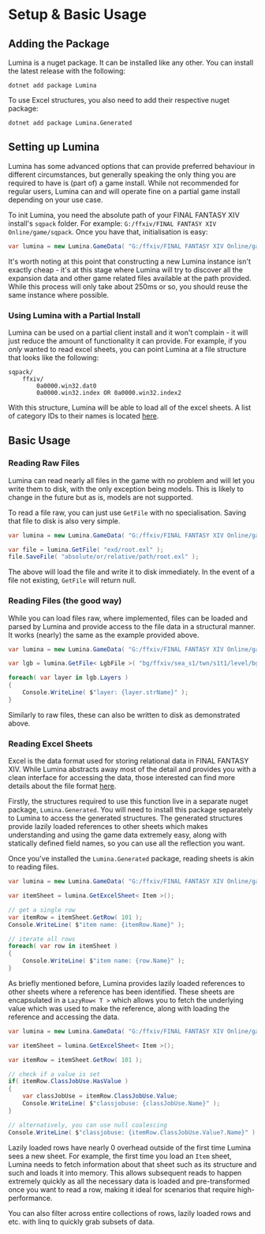 # Setup & Basic Usage

## Adding the Package
Lumina is a nuget package. It can be installed like any other. You can install the latest release with the following:
```
dotnet add package Lumina
```

To use Excel structures, you also need to add their respective nuget package:
```
dotnet add package Lumina.Generated
```

## Setting up Lumina
Lumina has some advanced options that can provide preferred behaviour in different circumstances, but generally speaking the only thing you are required to have is (part of) a game install. While not recommended for regular users, Lumina can and will operate fine on a partial game install depending on your use case.

To init Lumina, you need the absolute path of your FINAL FANTASY XIV install's `sqpack` folder. For example: `G:/ffxiv/FINAL FANTASY XIV Online/game/sqpack`. Once you have that, initialisation is easy:

```cs
var lumina = new Lumina.GameData( "G:/ffxiv/FINAL FANTASY XIV Online/game/sqpack" );
```

It's worth noting at this point that constructing a new Lumina instance isn't exactly cheap - it's at this stage where Lumina will try to discover all the expansion data and other game related files available at the path provided. While this process will only take about 250ms or so, you should reuse the same instance where possible.

### Using Lumina with a Partial Install

Lumina can be used on a partial client install and it won't complain - it will just reduce the amount of functionality it can provide. For example, if you _only_ wanted to read excel sheets, you can point Lumina at a file structure that looks like the following:
```
sqpack/
    ffxiv/
        0a0000.win32.dat0
        0a0000.win32.index OR 0a0000.win32.index2
```

With this structure, Lumina will be able to load all of the excel sheets. A list of category IDs to their names is located [here](https://xiv.dev/data-files/sqpack#categories).

## Basic Usage

### Reading Raw Files
Lumina can read nearly all files in the game with no problem and will let you write them to disk, with the only exception being models. This is likely to change in the future but as is, models are not supported.

To read a file raw, you can just use `GetFile` with no specialisation. Saving that file to disk is also very simple.
```cs
var lumina = new Lumina.GameData( "G:/ffxiv/FINAL FANTASY XIV Online/game/sqpack" );

var file = lumina.GetFile( "exd/root.exl" );
file.SaveFile( "absolute/or/relative/path/root.exl" );
```

The above will load the file and write it to disk immediately. In the event of a file not existing, `GetFile` will return null.

### Reading Files (the good way)

While you can load files raw, where implemented, files can be loaded and parsed by Lumina and provide access to the file data in a structural manner. It works (nearly) the same as the example provided above.

```cs
var lumina = new Lumina.GameData( "G:/ffxiv/FINAL FANTASY XIV Online/game/sqpack" );

var lgb = lumina.GetFile< LgbFile >( "bg/ffxiv/sea_s1/twn/s1t1/level/bg.lgb" );

foreach( var layer in lgb.Layers )
{
    Console.WriteLine( $"layer: {layer.strName}" );
}
```

Similarly to raw files, these can also be written to disk as demonstrated above.

### Reading Excel Sheets

Excel is the data format used for storing relational data in FINAL FANTASY XIV. While Lumina abstracts away most of the detail and provides you with a clean interface for accessing the data, those interested can find more details about the file format [here](https://xiv.dev/game-data/file-formats/excel).

Firstly, the structures required to use this function live in a separate nuget package, `Lumina.Generated`. You will need to install this package separately to Lumina to access the generated structures. The generated structures provide lazily loaded references to other sheets which makes understanding and using the game data extremely easy, along with statically defined field names, so you can use all the reflection you want.

Once you've installed the `Lumina.Generated` package, reading sheets is akin to reading files.

```cs
var lumina = new Lumina.GameData( "G:/ffxiv/FINAL FANTASY XIV Online/game/sqpack" );

var itemSheet = lumina.GetExcelSheet< Item >();

// get a single row
var itemRow = itemSheet.GetRow( 101 );
Console.WriteLine( $"item name: {itemRow.Name}" );

// iterate all rows
foreach( var row in itemSheet )
{
    Console.WriteLine( $"item name: {row.Name}" );
}
```

As briefly mentioned before, Lumina provides lazily loaded references to other sheets where a reference has been identified. These sheets are encapsulated in a `LazyRow< T >` which allows you to fetch the underlying value which was used to make the reference, along with loading the reference and accessing the data.

```cs
var lumina = new Lumina.GameData( "G:/ffxiv/FINAL FANTASY XIV Online/game/sqpack" );

var itemSheet = lumina.GetExcelSheet< Item >();

var itemRow = itemSheet.GetRow( 101 );

// check if a value is set
if( itemRow.ClassJobUse.HasValue )
{
    var classJobUse = itemRow.ClassJobUse.Value;
    Console.WriteLine( $"classjobuse: {classJobUse.Name}" );
}

// alternatively, you can use null coalescing
Console.WriteLine( $"classjobuse: {itemRow.ClassJobUse.Value?.Name}" );
```

Lazily loaded rows have nearly 0 overhead outside of the first time Lumina sees a new sheet. For example, the first time you load an `Item` sheet, Lumina needs to fetch information about that sheet such as its structure and such and loads it into memory. This allows subsequent reads to happen extremely quickly as all the necessary data is loaded and pre-transformed once you want to read a row, making it ideal for scenarios that require high-performance.

You can also filter across entire collections of rows, lazily loaded rows and etc. with linq to quickly grab subsets of data.
